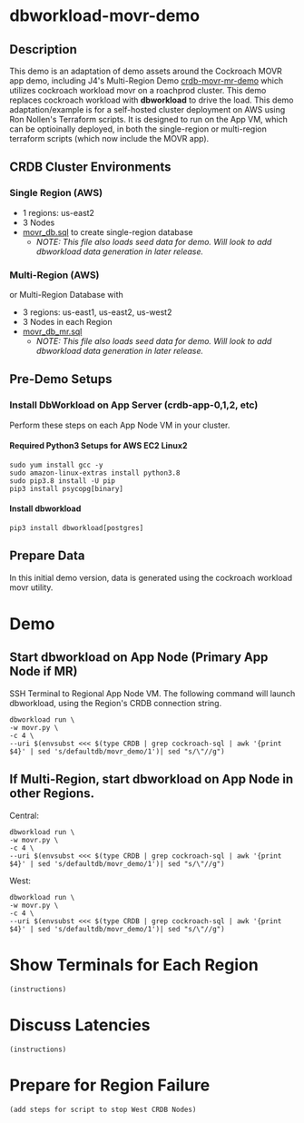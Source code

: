# dbworkload-movr-demo

## Description
This demo is an adaptation of demo assets around the Cockroach MOVR app demo, including J4's Multi-Region Demo [crdb-movr-mr-demo](https://github.com/sheaffej/crdb-movr-mr-demo) which utilizes cockroach workload movr on a roachprod cluster.  This demo replaces cockroach workload with  **dbworkload** to drive the load.  This demo adaptation/example is for a self-hosted cluster deployment on AWS using Ron Nollen's Terraform scripts.  It is designed to run on the App VM, which can be optioinally deployed, in both the single-region or multi-region terraform scripts (which now include the MOVR app).

## CRDB Cluster Environments
### Single Region (AWS)
- 1 regions: us-east2
- 3 Nodes
- [movr_db.sql](movr_db.sql) to create single-region database
  - *NOTE: This file also loads seed data for demo.  Will look to add dbworkload data generation in later release.*

### Multi-Region (AWS)
or Multi-Region Database with 
- 3 regions: us-east1, us-east2, us-west2
- 3 Nodes in each Region
- [movr_db_mr.sql](movr_db_mr.sql) 
  - *NOTE: This file also loads seed data for demo.  Will look to add dbworkload data generation in later release.*

## Pre-Demo Setups

### Install DbWorkload on App Server (crdb-app-0,1,2, etc)
Perform these steps on each App Node VM in your cluster.   

#### Required Python3 Setups for AWS EC2 Linux2  
```
sudo yum install gcc -y
sudo amazon-linux-extras install python3.8
sudo pip3.8 install -U pip
pip3 install psycopg[binary]
```
#### Install dbworkload
```
pip3 install dbworkload[postgres]
```
## Prepare Data 
In this initial demo version, data is generated using the cockroach workload movr utility.

# Demo 
## Start dbworkload on App Node (Primary App Node if MR)
SSH Terminal to Regional App Node VM.  The following command will launch dbworkload, using the Region's CRDB connection string.
```
dbworkload run \
-w movr.py \
-c 4 \
--uri $(envsubst <<< $(type CRDB | grep cockroach-sql | awk '{print $4}' | sed 's/defaultdb/movr_demo/1')| sed "s/\"//g")

```
## If Multi-Region, start dbworkload on App Node in other Regions.

Central:
```
dbworkload run \
-w movr.py \
-c 4 \
--uri $(envsubst <<< $(type CRDB | grep cockroach-sql | awk '{print $4}' | sed 's/defaultdb/movr_demo/1')| sed "s/\"//g")
```
West:
```
dbworkload run \
-w movr.py \
-c 4 \
--uri $(envsubst <<< $(type CRDB | grep cockroach-sql | awk '{print $4}' | sed 's/defaultdb/movr_demo/1')| sed "s/\"//g")
```

# Show Terminals for Each Region
```
(instructions)
```

# Discuss Latencies
```
(instructions)
```

# Prepare for Region Failure
```
(add steps for script to stop West CRDB Nodes)


```

# 
```


